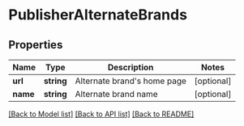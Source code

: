 # PublisherAlternateBrands

## Properties
Name | Type | Description | Notes
------------ | ------------- | ------------- | -------------
**url** | **string** | Alternate brand&#39;s home page | [optional] 
**name** | **string** | Alternate brand name | [optional] 

[[Back to Model list]](../README.md#documentation-for-models) [[Back to API list]](../README.md#documentation-for-api-endpoints) [[Back to README]](../README.md)


